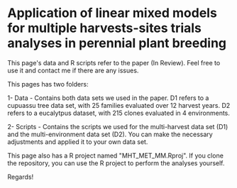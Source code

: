 # Application of linear mixed models for multiple harvests-sites trials analyses in perennial plant breeding

This page's data and R scripts refer to the paper (In Review). Feel free to use it and contact me if there are any issues. 

This pages has two folders:

1- Data - Contains both data sets we used in the paper. D1 refers to a cupuassu tree data set, with 25 families evaluated over 12 harvest years. D2 refers to a eucalytpus dataset, with 215 clones evaluated in 4 environments. 

2- Scripts - Contains the scripts we used for the multi-harvest data set (D1) and the multi-environment data set (D2). You can make the necessary adjustments and applied it to your own data set.

This page also has a R project named "MHT_MET_MM.Rproj". If you clone the repository, you can use the R project to perform the analyses yourself. 

Regards!
